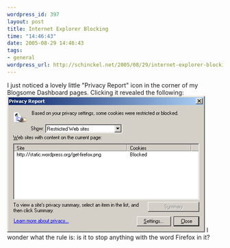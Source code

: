 ```yaml
--- 
wordpress_id: 397
layout: post
title: Internet Explorer Blocking
time: "14:46:43"
date: 2005-08-29 14:46:43
tags: 
- general
wordpress_url: http://schinckel.net/2005/08/29/internet-explorer-blocking/
---
```

I just noticed a lovely little "Privacy Report" icon in the corner of my Blogsome Dashboard pages. Clicking it revealed the following: ![MS IE 6 Privacy Report: Blogsome Dashboard.][1] I wonder what the rule is: is it to stop anything with the word Firefox in it? 

   [1]: /images/PrivacyReport.png

